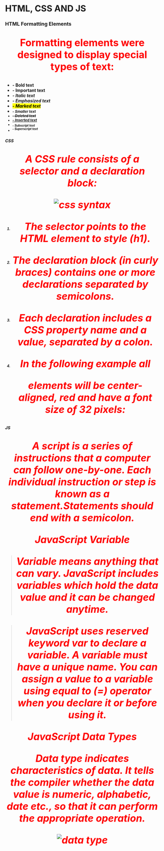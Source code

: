 # HTML, CSS AND JS 

### HTML Formatting Elements

__Formatting elements were designed to display special types of text:__

- <b> - Bold text
- <strong> - Important text
- <i> - Italic text
- <em> - Emphasized text
- <mark> - Marked text
- <small> - Smaller text
- <del> - Deleted text
- <ins> - Inserted text
- <sub> - Subscript text
- <sup> - Superscript text

### CSS 

__A CSS rule consists of a selector and a declaration block:__


![css syntax](https://cdn.devdojo.com/guides/css/css-syntax-1469106898.png)

1. The selector points to the HTML element to style (h1).

2. The declaration block (in curly braces) contains one or more declarations separated by semicolons.

3. Each declaration includes a CSS property name and a value, separated by a colon.

4. In the following example all <p> elements will be center-aligned, red and have a font size of 32 pixels:

<style>
p {
    font-size: 32px;
    color: red;
    text-align: center;
}
</style>

### JS 

_A script is a series of instructions that a computer can follow one-by-one. Each individual instruction or step is known as a statement.Statements should end with a semicolon._

**JavaScript Variable**
> Variable means anything that can vary. JavaScript includes variables which hold the data value and it can be changed anytime.

> JavaScript uses reserved keyword var to declare a variable. A variable must have a unique name. You can assign a value to a variable using equal to (=) operator when you declare it or before using it.


**JavaScript Data Types**

_Data type indicates characteristics of data. It tells the compiler whether the data value is numeric, alphabetic, date etc., so that it can perform the appropriate operation._ 

![data type](https://www.wisdomjobs.com/tutorials/data-types.jpg)

